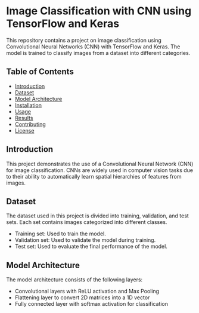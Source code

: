 # Image Classification with CNN using TensorFlow and Keras

This repository contains a project on image classification using Convolutional Neural Networks (CNN) with TensorFlow and Keras. The model is trained to classify images from a dataset into different categories.

## Table of Contents

- [Introduction](#introduction)
- [Dataset](#dataset)
- [Model Architecture](#model-architecture)
- [Installation](#installation)
- [Usage](#usage)
- [Results](#results)
- [Contributing](#contributing)
- [License](#license)

## Introduction

This project demonstrates the use of a Convolutional Neural Network (CNN) for image classification. CNNs are widely used in computer vision tasks due to their ability to automatically learn spatial hierarchies of features from images.

## Dataset

The dataset used in this project is divided into training, validation, and test sets. Each set contains images categorized into different classes.

- Training set: Used to train the model.
- Validation set: Used to validate the model during training.
- Test set: Used to evaluate the final performance of the model.

## Model Architecture

The model architecture consists of the following layers:
- Convolutional layers with ReLU activation and Max Pooling
- Flattening layer to convert 2D matrices into a 1D vector
- Fully connected layer with softmax activation for classification
